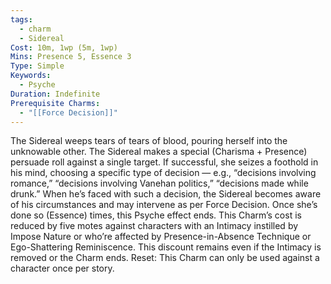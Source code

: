 ```yaml
---
tags:
  - charm
  - Sidereal
Cost: 10m, 1wp (5m, 1wp)
Mins: Presence 5, Essence 3
Type: Simple
Keywords:
  - Psyche
Duration: Indefinite
Prerequisite Charms:
  - "[[Force Decision]]"
---
```

The Sidereal weeps tears of tears of blood, pouring herself into the unknowable other. The Sidereal makes a special (Charisma + Presence) persuade roll against a single target. If successful, she seizes a foothold in his mind, choosing a specific type of decision — e.g., “decisions involving romance,” “decisions involving Vanehan politics,” “decisions made while drunk.” When he’s faced with such a decision, the Sidereal becomes aware of his circumstances and may intervene as per Force Decision. Once she’s done so (Essence) times, this Psyche effect ends. This Charm’s cost is reduced by five motes against characters with an Intimacy instilled by Impose Nature or who’re affected by Presence-in-Absence Technique or Ego-Shattering Reminiscence. This discount remains even if the Intimacy is removed or the Charm ends. Reset: This Charm can only be used against a character once per story.